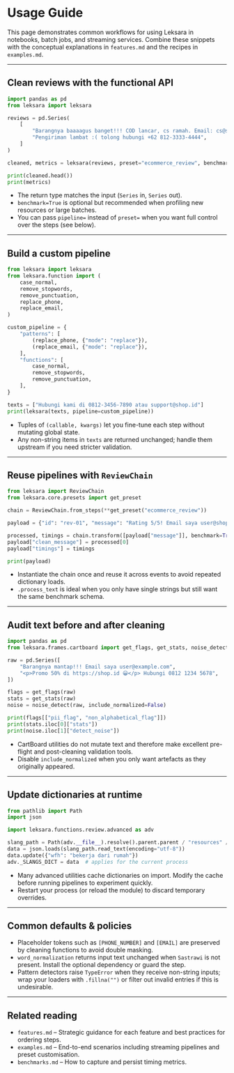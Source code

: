 # Usage Guide

This page demonstrates common workflows for using Leksara in notebooks, batch jobs, and streaming services. Combine these snippets with the conceptual explanations in `features.md` and the recipes in `examples.md`.

---

## Clean reviews with the functional API

```python
import pandas as pd
from leksara import leksara

reviews = pd.Series(
    [
        "Barangnya baaaagus banget!!! COD lancar, cs ramah. Email: cs@shop.id",
        "Pengiriman lambat :( tolong hubungi +62 812-3333-4444",
    ]
)

cleaned, metrics = leksara(reviews, preset="ecommerce_review", benchmark=True)

print(cleaned.head())
print(metrics)
```

- The return type matches the input (`Series` in, `Series` out).
- `benchmark=True` is optional but recommended when profiling new resources or large batches.
- You can pass `pipeline=` instead of `preset=` when you want full control over the steps (see below).

---

## Build a custom pipeline

```python
from leksara import leksara
from leksara.function import (
    case_normal,
    remove_stopwords,
    remove_punctuation,
    replace_phone,
    replace_email,
)

custom_pipeline = {
    "patterns": [
        (replace_phone, {"mode": "replace"}),
        (replace_email, {"mode": "replace"}),
    ],
    "functions": [
        case_normal,
        remove_stopwords,
        remove_punctuation,
    ],
}

texts = ["Hubungi kami di 0812-3456-7890 atau support@shop.id"]
print(leksara(texts, pipeline=custom_pipeline))
```

- Tuples of `(callable, kwargs)` let you fine-tune each step without mutating global state.
- Any non-string items in `texts` are returned unchanged; handle them upstream if you need stricter validation.

---

## Reuse pipelines with `ReviewChain`

```python
from leksara import ReviewChain
from leksara.core.presets import get_preset

chain = ReviewChain.from_steps(**get_preset("ecommerce_review"))

payload = {"id": "rev-01", "message": "Rating 5/5! Email saya user@shop.id"}

processed, timings = chain.transform([payload["message"]], benchmark=True)
payload["clean_message"] = processed[0]
payload["timings"] = timings

print(payload)
```

- Instantiate the chain once and reuse it across events to avoid repeated dictionary loads.
- `.process_text` is ideal when you only have single strings but still want the same benchmark schema.

---

## Audit text before and after cleaning

```python
import pandas as pd
from leksara.frames.cartboard import get_flags, get_stats, noise_detect

raw = pd.Series([
    "Barangnya mantap!!! Email saya user@example.com",
    "<p>Promo 50% di https://shop.id 😀</p> Hubungi 0812 1234 5678",
])

flags = get_flags(raw)
stats = get_stats(raw)
noise = noise_detect(raw, include_normalized=False)

print(flags[["pii_flag", "non_alphabetical_flag"]])
print(stats.iloc[0]["stats"])
print(noise.iloc[1]["detect_noise"])
```

- CartBoard utilities do not mutate text and therefore make excellent pre-flight and post-cleaning validation tools.
- Disable `include_normalized` when you only want artefacts as they originally appeared.

---

## Update dictionaries at runtime

```python
from pathlib import Path
import json

import leksara.functions.review.advanced as adv

slang_path = Path(adv.__file__).resolve().parent.parent / "resources" / "dictionary" / "slangs_dict.json"
data = json.loads(slang_path.read_text(encoding="utf-8"))
data.update({"wfh": "bekerja dari rumah"})
adv._SLANGS_DICT = data  # applies for the current process
```

- Many advanced utilities cache dictionaries on import. Modify the cache before running pipelines to experiment quickly.
- Restart your process (or reload the module) to discard temporary overrides.

---

## Common defaults & policies

- Placeholder tokens such as `[PHONE_NUMBER]` and `[EMAIL]` are preserved by cleaning functions to avoid double masking.
- `word_normalization` returns input text unchanged when `Sastrawi` is not present. Install the optional dependency or guard the step.
- Pattern detectors raise `TypeError` when they receive non-string inputs; wrap your loaders with `.fillna("")` or filter out invalid entries if this is undesirable.

---

## Related reading

- `features.md` – Strategic guidance for each feature and best practices for ordering steps.
- `examples.md` – End-to-end scenarios including streaming pipelines and preset customisation.
- `benchmarks.md` – How to capture and persist timing metrics.

